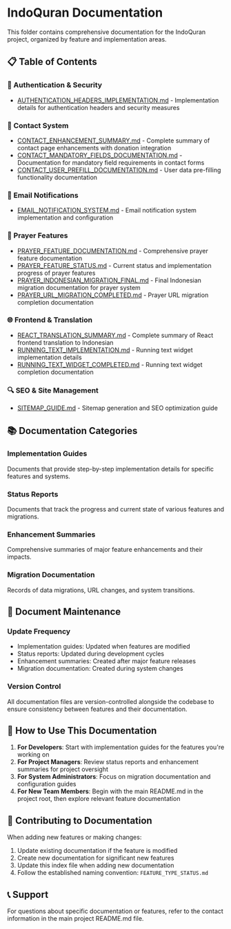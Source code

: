 # IndoQuran Documentation

This folder contains comprehensive documentation for the IndoQuran project, organized by feature and implementation areas.

## 📋 Table of Contents

### 🔐 Authentication & Security
- [AUTHENTICATION_HEADERS_IMPLEMENTATION.md](./AUTHENTICATION_HEADERS_IMPLEMENTATION.md) - Implementation details for authentication headers and security measures

### 📧 Contact System
- [CONTACT_ENHANCEMENT_SUMMARY.md](./CONTACT_ENHANCEMENT_SUMMARY.md) - Complete summary of contact page enhancements with donation integration
- [CONTACT_MANDATORY_FIELDS_DOCUMENTATION.md](./CONTACT_MANDATORY_FIELDS_DOCUMENTATION.md) - Documentation for mandatory field requirements in contact forms
- [CONTACT_USER_PREFILL_DOCUMENTATION.md](./CONTACT_USER_PREFILL_DOCUMENTATION.md) - User data pre-filling functionality documentation

### 📧 Email Notifications
- [EMAIL_NOTIFICATION_SYSTEM.md](./EMAIL_NOTIFICATION_SYSTEM.md) - Email notification system implementation and configuration

### 🤲 Prayer Features
- [PRAYER_FEATURE_DOCUMENTATION.md](./PRAYER_FEATURE_DOCUMENTATION.md) - Comprehensive prayer feature documentation
- [PRAYER_FEATURE_STATUS.md](./PRAYER_FEATURE_STATUS.md) - Current status and implementation progress of prayer features
- [PRAYER_INDONESIAN_MIGRATION_FINAL.md](./PRAYER_INDONESIAN_MIGRATION_FINAL.md) - Final Indonesian migration documentation for prayer system
- [PRAYER_URL_MIGRATION_COMPLETED.md](./PRAYER_URL_MIGRATION_COMPLETED.md) - Prayer URL migration completion documentation

### 🌐 Frontend & Translation
- [REACT_TRANSLATION_SUMMARY.md](./REACT_TRANSLATION_SUMMARY.md) - Complete summary of React frontend translation to Indonesian
- [RUNNING_TEXT_IMPLEMENTATION.md](./RUNNING_TEXT_IMPLEMENTATION.md) - Running text widget implementation details
- [RUNNING_TEXT_WIDGET_COMPLETED.md](./RUNNING_TEXT_WIDGET_COMPLETED.md) - Running text widget completion documentation

### 🔍 SEO & Site Management
- [SITEMAP_GUIDE.md](./SITEMAP_GUIDE.md) - Sitemap generation and SEO optimization guide

## 📚 Documentation Categories

### Implementation Guides
Documents that provide step-by-step implementation details for specific features and systems.

### Status Reports
Documents that track the progress and current state of various features and migrations.

### Enhancement Summaries
Comprehensive summaries of major feature enhancements and their impacts.

### Migration Documentation
Records of data migrations, URL changes, and system transitions.

## 🔄 Document Maintenance

### Update Frequency
- Implementation guides: Updated when features are modified
- Status reports: Updated during development cycles
- Enhancement summaries: Created after major feature releases
- Migration documentation: Created during system changes

### Version Control
All documentation files are version-controlled alongside the codebase to ensure consistency between features and their documentation.

## 📖 How to Use This Documentation

1. **For Developers**: Start with implementation guides for the features you're working on
2. **For Project Managers**: Review status reports and enhancement summaries for project oversight
3. **For System Administrators**: Focus on migration documentation and configuration guides
4. **For New Team Members**: Begin with the main README.md in the project root, then explore relevant feature documentation

## 🤝 Contributing to Documentation

When adding new features or making changes:
1. Update existing documentation if the feature is modified
2. Create new documentation for significant new features
3. Update this index file when adding new documentation
4. Follow the established naming convention: `FEATURE_TYPE_STATUS.md`

## 📞 Support

For questions about specific documentation or features, refer to the contact information in the main project README.md file.
